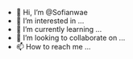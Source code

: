 - 👋 Hi, I’m @Sofianwae
- 👀 I’m interested in ...
- 🌱 I’m currently learning ...
- 💞️ I’m looking to collaborate on ...
- 📫 How to reach me ...

<!---
Sofianwae/Sofianwae is a ✨ special ✨ repository because its `README.md` (this file) appears on your GitHub profile.
You can click the Preview link to take a look at your changes.
--->
